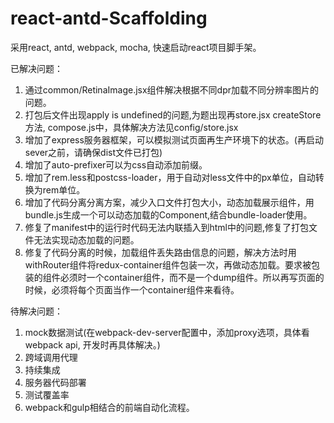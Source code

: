 # react-antd-Scaffolding

采用react, antd, webpack, mocha, 快速启动react项目脚手架。

已解决问题：

1. 通过common/RetinaImage.jsx组件解决根据不同dpr加载不同分辨率图片的问题。
2. 打包后文件出现apply is undefined的问题,为题出现再store.jsx createStore方法, compose.js中，具体解决方法见config/store.jsx
3. 增加了express服务器框架，可以模拟测试页面再生产环境下的状态。(再启动sever之前，请确保dist文件已打包)
4. 增加了auto-prefixer可以为css自动添加前缀。
5. 增加了rem.less和postcss-loader，用于自动对less文件中的px单位，自动转换为rem单位。
6. 增加了代码分离分离方案，减少入口文件打包大小，动态加载展示组件，用bundle.js生成一个可以动态加载的Component,结合bundle-loader使用。
7. 修复了manifest中的运行时代码无法内联插入到html中的问题,修复了打包文件无法实现动态加载的问题。
8. 修复了代码分离的时候，加载组件丢失路由信息的问题，解决方法时用withRouter组件将redux-container组件包装一次，再做动态加载。要求被包装的组件必须时一个container组件，而不是一个dump组件。所以再写页面的时候，必须将每个页面当作一个container组件来看待。

待解决问题：

1. mock数据测试(在webpack-dev-server配置中，添加proxy选项，具体看webpack api, 开发时再具体解决。)
2. 跨域调用代理
3. 持续集成
4. 服务器代码部署
5. 测试覆盖率
6. webpack和gulp相结合的前端自动化流程。
